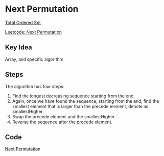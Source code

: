 # Next Permutation

[Total Ordered Set](https://www.wikiwand.com/en/Total_order)

[Leetcode: Next Permutation](https://leetcode.com/problems/next-permutation/)

## Key Idea

Array, and specific algorithm.

## Steps

The algorithm has four steps:

1. Find the longest decreasing sequence starting from the end.
2. Again, once we have found the sequence, starting from the end, find the smallest element that is larger than the precede element, denote as smallestHigher.
3. Swap the precede element and the smallestHigher.
4. Reverse the sequence after the precede element.

## Code

[Next Permutation](https://github.com/xuhang57/Learn-Algorithms/blob/master/100-Days-Of-Algorithms/3-Next-Permutation/next_permutation.py)
